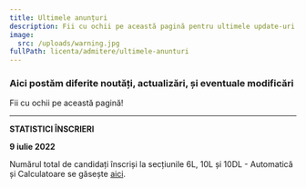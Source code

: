 ```yaml
---
title: Ultimele anunțuri
description: Fii cu ochii pe această pagină pentru ultimele update-uri!
image:
  src: /uploads/warning.jpg
fullPath: licenta/admitere/ultimele-anunturi
---
```

### Aici postăm diferite noutăți, actualizări, și eventuale modificări

Fii cu ochii pe această pagină!

- - -

**STATISTICI ÎNSCRIERI**

**9 iulie 2022**

Numărul total de candidați înscriși la secțiunile 6L, 10L și 10DL - Automatică și Calculatoare se găsește [aici](https://ac.upt.ro/wp-content/uploads/2022/07/Statistici-inscrieri-licenta-AC.pdf).
